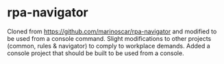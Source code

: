 # rpa-navigator
Cloned from https://github.com/marinoscar/rpa-navigator and modified to be used from a console command.
Slight modifications to other projects (common, rules & navigator) to comply to workplace demands.
Added a console project that should be built to be used from a console.
